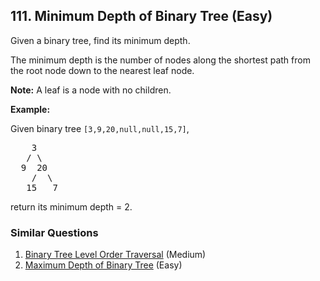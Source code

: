 ## 111. Minimum Depth of Binary Tree (Easy)

<p>Given a binary tree, find its minimum depth.</p>

<p>The minimum depth is the number of nodes along the shortest path from the root node down to the nearest leaf node.</p>

<p><strong>Note:</strong>&nbsp;A leaf is a node with no children.</p>

<p><strong>Example:</strong></p>

<p>Given binary tree <code>[3,9,20,null,null,15,7]</code>,</p>

<pre>
    3
   / \
  9  20
    /  \
   15   7</pre>

<p>return its minimum&nbsp;depth = 2.</p>


### Similar Questions
  1. [Binary Tree Level Order Traversal](https://github.com/openset/leetcode/tree/master/solution/binary-tree-level-order-traversal) (Medium)
  1. [Maximum Depth of Binary Tree](https://github.com/openset/leetcode/tree/master/solution/maximum-depth-of-binary-tree) (Easy)
